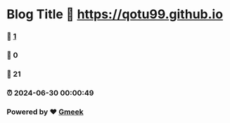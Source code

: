 # Blog Title :link: https://qotu99.github.io 
### :page_facing_up: [1](https://qotu99.github.io/tag.html) 
### :speech_balloon: 0 
### :hibiscus: 21 
### :alarm_clock: 2024-06-30 00:00:49 
### Powered by :heart: [Gmeek](https://github.com/Meekdai/Gmeek)

